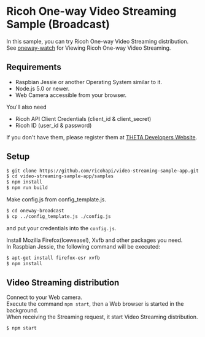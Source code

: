 # Ricoh One-way Video Streaming Sample (Broadcast)
In this sample, you can try Ricoh One-way Video Streaming distribution.  
See [oneway-watch](https://github.com/ricohapi/video-streaming-sample-app/tree/master/samples/oneway-watch) for Viewing Ricoh One-way Video Streaming.

## Requirements
* Raspbian Jessie or another Operating System similar to it.
* Node.js 5.0 or newer.
* Web Camera accessible from your browser.

You'll also need

* Ricoh API Client Credentials (client_id & client_secret)
* Ricoh ID (user_id & password)

If you don't have them, please register them at [THETA Developers Website](http://contest.theta360.com/).

## Setup

```sh
$ git clone https://github.com/ricohapi/video-streaming-sample-app.git
$ cd video-streaming-sample-app/samples
$ npm install
$ npm run build
```

Make config.js from config_template.js.

```sh
$ cd oneway-broadcast
$ cp ../config_template.js ./config.js
```
and put your credentials into the `config.js`.  

Install Mozilla Firefox(Iceweasel), Xvfb and other packages you need.  
In Raspbian Jessie, the following command will be executed:

```sh
$ apt-get install firefox-esr xvfb
$ npm install
```

## Video Streaming distribution
Connect to your Web camera.  
Execute the command `npm start`, then a Web browser is started in the background.  
When receiving the Streaming request, it start Video Streaming distribution.  

```sh
$ npm start
```
